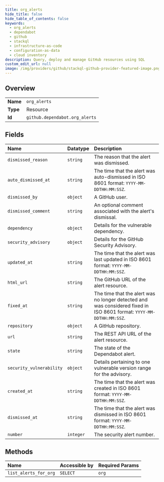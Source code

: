 ```yaml
---
title: org_alerts
hide_title: false
hide_table_of_contents: false
keywords:
  - org_alerts
  - dependabot
  - github    
  - stackql
  - infrastructure-as-code
  - configuration-as-data
  - cloud inventory
description: Query, deploy and manage GitHub resources using SQL
custom_edit_url: null
image: /img/providers/github/stackql-github-provider-featured-image.png
---
```

  
    

## Overview
<table><tbody>
<tr><td><b>Name</b></td><td><code>org_alerts</code></td></tr>
<tr><td><b>Type</b></td><td>Resource</td></tr>
<tr><td><b>Id</b></td><td><code>github.dependabot.org_alerts</code></td></tr>
</tbody></table>

## Fields
| Name | Datatype | Description |
|:-----|:---------|:------------|
| `dismissed_reason` | `string` | The reason that the alert was dismissed. |
| `auto_dismissed_at` | `string` | The time that the alert was auto-dismissed in ISO 8601 format: `YYYY-MM-DDTHH:MM:SSZ`. |
| `dismissed_by` | `object` | A GitHub user. |
| `dismissed_comment` | `string` | An optional comment associated with the alert's dismissal. |
| `dependency` | `object` | Details for the vulnerable dependency. |
| `security_advisory` | `object` | Details for the GitHub Security Advisory. |
| `updated_at` | `string` | The time that the alert was last updated in ISO 8601 format: `YYYY-MM-DDTHH:MM:SSZ`. |
| `html_url` | `string` | The GitHub URL of the alert resource. |
| `fixed_at` | `string` | The time that the alert was no longer detected and was considered fixed in ISO 8601 format: `YYYY-MM-DDTHH:MM:SSZ`. |
| `repository` | `object` | A GitHub repository. |
| `url` | `string` | The REST API URL of the alert resource. |
| `state` | `string` | The state of the Dependabot alert. |
| `security_vulnerability` | `object` | Details pertaining to one vulnerable version range for the advisory. |
| `created_at` | `string` | The time that the alert was created in ISO 8601 format: `YYYY-MM-DDTHH:MM:SSZ`. |
| `dismissed_at` | `string` | The time that the alert was dismissed in ISO 8601 format: `YYYY-MM-DDTHH:MM:SSZ`. |
| `number` | `integer` | The security alert number. |
## Methods
| Name | Accessible by | Required Params |
|:-----|:--------------|:----------------|
| `list_alerts_for_org` | `SELECT` | `org` |

